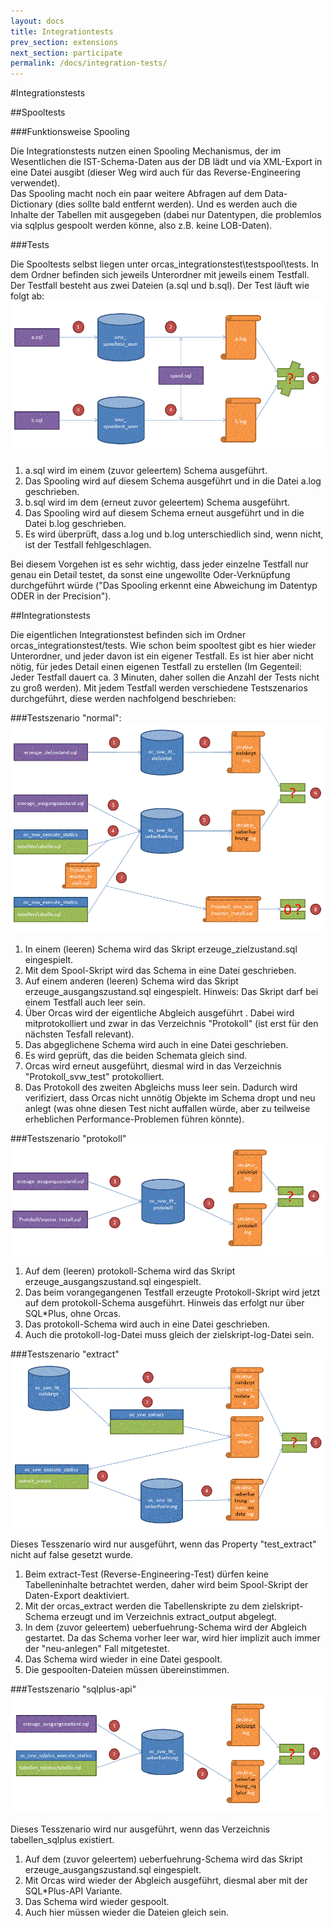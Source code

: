 ```yaml
---
layout: docs
title: Integrationtests
prev_section: extensions
next_section: participate
permalink: /docs/integration-tests/
---
```


#Integrationstests

##Spooltests

###Funktionsweise Spooling

Die Integrationstests nutzen einen Spooling Mechanismus, der im Wesentlichen die IST-Schema-Daten aus der DB lädt und via XML-Export in eine Datei ausgibt (dieser Weg wird auch für das Reverse-Engineering verwendet).
<br/>Das Spooling macht noch ein paar weitere Abfragen auf dem Data-Dictionary (dies sollte bald entfernt werden). Und es werden auch die Inhalte der Tabellen mit ausgegeben (dabei nur Datentypen, die problemlos via sqlplus gespoolt werden könne, also z.B. keine LOB-Daten).

###Tests

Die Spooltests selbst liegen unter orcas_integrationstest\testspool\tests. In dem Ordner befinden sich jeweils Unterordner mit jeweils einem Testfall. Der Testfall besteht aus zwei Dateien (a.sql und b.sql). Der Test läuft wie folgt ab:
![Bildliche Darstellung des Spoolings](/assets/spooling.GIF "spooling.GIF")

1. a.sql wird im einem (zuvor geleertem) Schema ausgeführt.
2. Das Spooling wird auf diesem Schema ausgeführt und in die Datei a.log geschrieben.
3. b.sql wird im dem (erneut zuvor geleertem) Schema ausgeführt.
4. Das Spooling wird auf diesem Schema erneut ausgeführt und in die Datei b.log geschrieben.
5. Es wird überprüft, dass a.log und b.log unterschiedlich sind, wenn nicht, ist der Testfall fehlgeschlagen.

Bei diesem Vorgehen ist es sehr wichtig, dass jeder einzelne Testfall nur genau ein Detail testet, da sonst eine ungewollte Oder-Verknüpfung durchgeführt würde ("Das Spooling erkennt eine Abweichung im Datentyp ODER in der Precision").

##Integrationstests

Die eigentlichen Integrationstest befinden sich im Ordner orcas_integrationstest/tests. Wie schon beim spooltest gibt es hier wieder Unterordner, und jeder davon ist ein eigener Testfall. Es ist hier aber nicht nötig, für jedes Detail einen eigenen Testfall zu erstellen (Im Gegenteil: Jeder Testfall dauert ca. 3 Minuten, daher sollen die Anzahl der Tests nicht zu groß werden). Mit jedem Testfall werden verschiedene Testszenarios durchgeführt, diese werden nachfolgend beschrieben:

###Testszenario "normal":
![Bildliche Darstellung Testszenario "normal"](/assets/testszenario-normal.GIF "testszenario-normal.GIF")

1. In einem (leeren) Schema wird das Skript erzeuge_zielzustand.sql eingespielt.
2. Mit dem Spool-Skript wird das Schema in eine Datei geschrieben.
3. Auf einem anderen (leeren) Schema wird das Skript erzeuge_ausgangszustand.sql eingespielt.
  Hinweis: Das Skript darf bei einem Testfall auch leer sein.
4. Über Orcas wird der eigentliche Abgleich ausgeführt .
  Dabei wird mitprotokolliert und zwar in das Verzeichnis "Protokoll" (ist erst für den nächsten Tesfall relevant).
5. Das abgeglichene Schema wird auch in eine Datei geschrieben.
6. Es wird geprüft, das die beiden Schemata gleich sind.
7. Orcas wird erneut ausgeführt, diesmal wird in das Verzeichnis "Protokoll_svw_test" protokolliert.
8. Das Protokoll des zweiten Abgleichs muss leer sein.
  Dadurch wird verifiziert, dass Orcas nicht unnötig Objekte im Schema dropt und neu anlegt (was ohne diesen Test nicht auffallen würde, aber zu teilweise erheblichen Performance-Problemen führen könnte).

###Testszenario "protokoll"
![Bildliche Darstellung Testszenario "protokoll"](/assets/testszenario-protokoll.GIF "testszenario-protokoll.GIF")

1. Auf dem (leeren) protokoll-Schema wird das Skript erzeuge_ausgangszustand.sql eingespielt.
2. Das beim vorangegangenen Testfall erzeugte Protokoll-Skript wird jetzt auf dem protokoll-Schema ausgeführt.
  Hinweis das erfolgt nur über SQL*Plus, ohne Orcas.
3. Das protokoll-Schema wird auch in eine Datei geschrieben.
4. Auch die protokoll-log-Datei muss gleich der zielskript-log-Datei sein.

###Testszenario "extract"
![Bildliche Darstellung Testszenario "extract"](/assets/testszenario-extract.GIF "testszenarion-extract.GIF")

Dieses Tesszenario wird nur ausgeführt, wenn das Property "test_extract" nicht auf false gesetzt wurde.

1. Beim extract-Test (Reverse-Engineering-Test) dürfen keine Tabelleninhalte betrachtet werden, daher wird beim Spool-Skript der Daten-Export deaktiviert.
2. Mit der orcas_extract werden die Tabellenskripte zu dem zielskript-Schema erzeugt und im Verzeichnis extract_output abgelegt.
3. In dem (zuvor geleertem) ueberfuehrung-Schema wird der Abgleich gestartet.
  Da das Schema vorher leer war, wird hier implizit auch immer der "neu-anlegen" Fall mitgetestet.
4. Das Schema wird wieder in eine Datei gespoolt.
5. Die gespoolten-Dateien müssen übereinstimmen.

###Testszenario "sqlplus-api"
![Bildliche Darstellung Testszenario sqlplus-api](/assets/testszenario-sqlplus-api.GIF "testszenario-sqlplus-api.GIF")

Dieses Tesszenario wird nur ausgeführt, wenn das Verzeichnis tabellen_sqlplus existiert.

1. Auf dem (zuvor geleertem) ueberfuehrung-Schema wird das Skript erzeuge_ausgangszustand.sql eingespielt.
2. Mit Orcas wird wieder der Abgleich ausgeführt, diesmal aber mit der SQL*Plus-API Variante.
3. Das Schema wird wieder gespoolt.
4. Auch hier müssen wieder die Dateien gleich sein.
